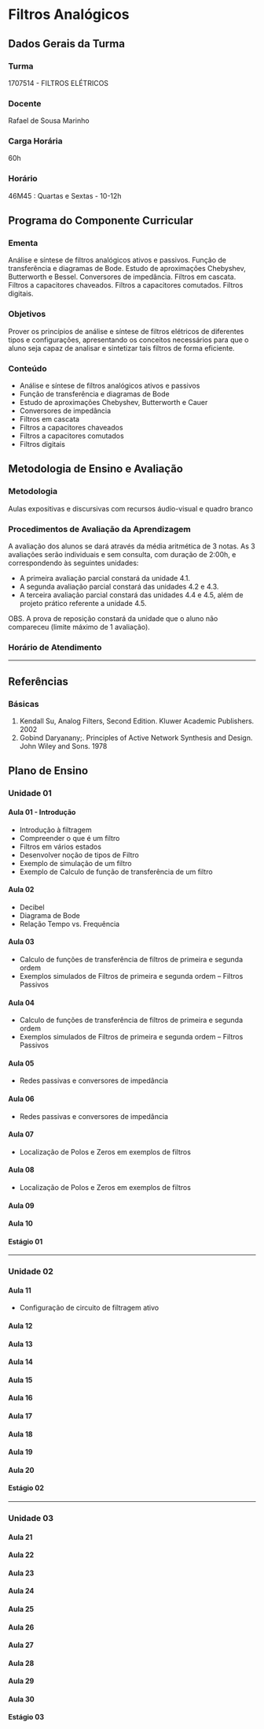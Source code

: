 # Filtros Analógicos

## Dados Gerais da Turma

### Turma

1707514 - FILTROS ELÉTRICOS

### Docente

Rafael de Sousa Marinho

### Carga Horária

60h

### Horário

46M45 : Quartas e Sextas - 10-12h

## Programa do Componente Curricular

### Ementa

Análise e síntese de filtros analógicos ativos e passivos. Função de transferência e diagramas de Bode. Estudo de aproximações Chebyshev, Butterworth e Bessel.  Conversores de impedância. Filtros em cascata. Filtros a capacitores chaveados. Filtros a capacitores comutados. Filtros digitais.

### Objetivos

Prover os princípios de análise e síntese de filtros elétricos de diferentes tipos e configurações, apresentando os conceitos necessários para que o aluno seja capaz de analisar e sintetizar tais filtros de forma eficiente.

### Conteúdo

- Análise e síntese de filtros analógicos ativos e passivos
- Função de transferência e diagramas de Bode
- Estudo de aproximações Chebyshev, Butterworth e Cauer
- Conversores de impedância
- Filtros em cascata
- Filtros a capacitores chaveados
- Filtros a capacitores comutados
- Filtros digitais

## Metodologia de Ensino e Avaliação

### Metodologia

Aulas expositivas e discursivas com recursos áudio-visual e quadro branco

### Procedimentos de Avaliação da Aprendizagem

A avaliação dos alunos se dará através da média aritmética de 3 notas. As 3 avaliações serão individuais e sem consulta, com duração de 2:00h, e correspondendo às seguintes unidades:

- A primeira avaliação parcial constará da unidade 4.1.
- A segunda avaliação parcial constará das unidades 4.2 e 4.3.
- A terceira avaliação parcial constará das unidades 4.4 e 4.5, além de projeto prático referente a unidade 4.5.

OBS. A prova de reposição constará da unidade que o aluno não compareceu (limite máximo de 1 avaliação).

### Horário de Atendimento

---

## Referências

### Básicas

1. Kendall Su, Analog Filters, Second Edition. Kluwer Academic Publishers. 2002
2. Gobind Daryanany;. Principles of Active Network Synthesis and Design. John Wiley and Sons. 1978

## Plano de Ensino


### Unidade 01

#### Aula 01 - Introdução
* Introdução à filtragem
* Compreender o que é um filtro
* Filtros em vários estados
* Desenvolver noção de tipos de Filtro
* Exemplo de simulação de um filtro
* Exemplo de Calculo de função de transferência de um filtro

#### Aula 02
* Decibel
* Diagrama de Bode
* Relação Tempo vs. Frequência

#### Aula 03
* Calculo de funções de transferência de filtros de primeira e segunda ordem
* Exemplos simulados de Filtros de primeira e segunda ordem – Filtros Passivos

#### Aula 04
* Calculo de funções de transferência de filtros de primeira e segunda ordem
* Exemplos simulados de Filtros de primeira e segunda ordem – Filtros Passivos

#### Aula 05
* Redes passivas e conversores de impedância

#### Aula 06
* Redes passivas e conversores de impedância

#### Aula 07
* Localização de Polos e Zeros em exemplos de filtros

#### Aula 08
* Localização de Polos e Zeros em exemplos de filtros

#### Aula 09
#### Aula 10
#### Estágio 01

---

### Unidade 02

#### Aula 11
* Configuração de circuito de filtragem ativo 

#### Aula 12
#### Aula 13
#### Aula 14
#### Aula 15
#### Aula 16
#### Aula 17
#### Aula 18
#### Aula 19
#### Aula 20
#### Estágio 02

---

### Unidade 03

#### Aula 21
#### Aula 22
#### Aula 23
#### Aula 24
#### Aula 25
#### Aula 26
#### Aula 27
#### Aula 28
#### Aula 29
#### Aula 30
#### Estágio 03
